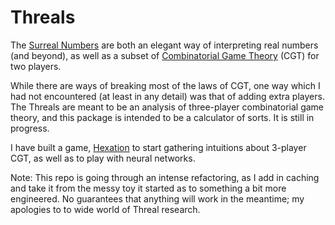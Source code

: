 # Threals

The [Surreal Numbers](https://en.wikipedia.org/wiki/Surreal_number "Surreal Number") are both an elegant way of interpreting real numbers (and beyond), as well as a subset of [Combinatorial Game Theory](https://en.wikipedia.org/wiki/Combinatorial_game_theory "Combinatorial Game Theory") (CGT) for two players.

While there are ways of breaking most of the laws of CGT, one way which I had not encountered (at least in any detail) was that of adding extra players.  The Threals are meant to be an analysis of three-player combinatorial game theory, and this package is intended to be a calculator of sorts.  It is still in progress.

I have built a game, [Hexation](https://github.com/nomicflux/hexation "Hexation") to start gathering intuitions about 3-player CGT, as well as to play with neural networks. 

Note: This repo is going through an intense refactoring, as I add in caching and take it from the messy toy it started as to something a bit more engineered.  No guarantees that anything will work in the meantime; my apologies to to wide world of Threal research.
